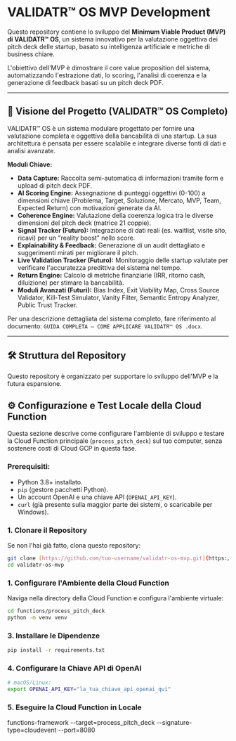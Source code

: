 # VALIDATR™ OS MVP Development

Questo repository contiene lo sviluppo del **Minimum Viable Product (MVP) di VALIDATR™ OS**, un sistema innovativo per la valutazione oggettiva dei pitch deck delle startup, basato su intelligenza artificiale e metriche di business chiare.

L'obiettivo dell'MVP è dimostrare il core value proposition del sistema, automatizzando l'estrazione dati, lo scoring, l'analisi di coerenza e la generazione di feedback basati su un pitch deck PDF.

---

## 🚀 Visione del Progetto (VALIDATR™ OS Completo)

VALIDATR™ OS è un sistema modulare progettato per fornire una valutazione completa e oggettiva della bancabilità di una startup. La sua architettura è pensata per essere scalabile e integrare diverse fonti di dati e analisi avanzate.

**Moduli Chiave:**
* **Data Capture:** Raccolta semi-automatica di informazioni tramite form e upload di pitch deck PDF.
* **AI Scoring Engine:** Assegnazione di punteggi oggettivi (0-100) a dimensioni chiave (Problema, Target, Soluzione, Mercato, MVP, Team, Expected Return) con motivazioni generate da AI.
* **Coherence Engine:** Valutazione della coerenza logica tra le diverse dimensioni del pitch deck (matrice 21 coppie).
* **Signal Tracker (Futuro):** Integrazione di dati reali (es. waitlist, visite sito, ricavi) per un "reality boost" nello score.
* **Explainability & Feedback:** Generazione di un audit dettagliato e suggerimenti mirati per migliorare il pitch.
* **Live Validation Tracker (Futuro):** Monitoraggio delle startup valutate per verificare l'accuratezza predittiva del sistema nel tempo.
* **Return Engine:** Calcolo di metriche finanziarie (IRR, ritorno cash, diluizione) per stimare la bancabilità.
* **Moduli Avanzati (Futuri):** Bias Index, Exit Viability Map, Cross Source Validator, Kill-Test Simulator, Vanity Filter, Semantic Entropy Analyzer, Public Trust Tracker.

Per una descrizione dettagliata del sistema completo, fare riferimento al documento: `GUIDA COMPLETA – COME APPLICARE VALIDATR™ OS .docx`.

---

## 🛠️ Struttura del Repository

Questo repository è organizzato per supportare lo sviluppo dell'MVP e la futura espansione.

## ⚙️ Configurazione e Test Locale della Cloud Function

Questa sezione descrive come configurare l'ambiente di sviluppo e testare la Cloud Function principale (`process_pitch_deck`) sul tuo computer, senza sostenere costi di Cloud GCP in questa fase.

### Prerequisiti:
* Python 3.8+ installato.
* `pip` (gestore pacchetti Python).
* Un account OpenAI e una chiave API (`OPENAI_API_KEY`).
* `curl` (già presente sulla maggior parte dei sistemi, o scaricabile per Windows).

### 1. Clonare il Repository
Se non l'hai già fatto, clona questo repository:
```bash
git clone [https://github.com/tuo-username/validatr-os-mvp.git](https://github.com/tuo-username/validatr-os-mvp.git)
cd validatr-os-mvp
```

### 1. Configurare l'Ambiente della Cloud Function
Naviga nella directory della Cloud Function e configura l'ambiente virtuale:

```bash
cd functions/process_pitch_deck
python -m venv venv
```

### 3. Installare le Dipendenze
```bash
pip install -r requirements.txt
```
### 4. Configurare la Chiave API di OpenAI
```bash
# macOS/Linux:
export OPENAI_API_KEY="la_tua_chiave_api_openai_qui"
```

### 5. Eseguire la Cloud Function in Locale
functions-framework --target=process_pitch_deck --signature-type=cloudevent --port=8080